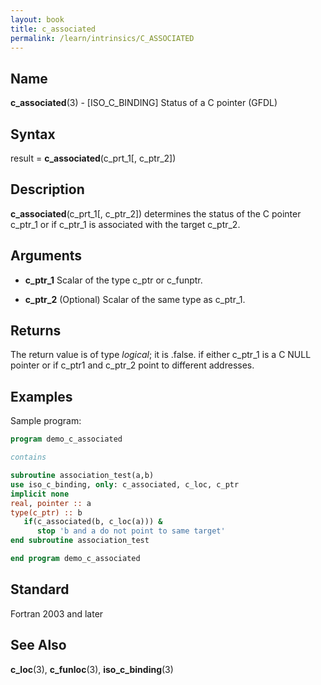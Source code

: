 ```yaml
---
layout: book
title: c_associated
permalink: /learn/intrinsics/C_ASSOCIATED
---
```

## __Name__

__c\_associated__(3) - \[ISO\_C\_BINDING\] Status of a C pointer
(GFDL)

## __Syntax__

result = __c\_associated__(c\_prt\_1\[, c\_ptr\_2\])

## __Description__

__c\_associated__(c\_prt\_1\[, c\_ptr\_2\]) determines the status of the
C pointer c\_ptr\_1 or if c\_ptr\_1 is associated with the target
c\_ptr\_2.

## __Arguments__

  - __c\_ptr\_1__
    Scalar of the type c\_ptr or c\_funptr.

  - __c\_ptr\_2__
    (Optional) Scalar of the same type as c\_ptr\_1.

## __Returns__

The return value is of type _logical_; it is .false. if either c\_ptr\_1
is a C NULL pointer or if c\_ptr1 and c\_ptr\_2 point to different
addresses.

## __Examples__

Sample program:

```fortran
program demo_c_associated

contains

subroutine association_test(a,b)
use iso_c_binding, only: c_associated, c_loc, c_ptr
implicit none
real, pointer :: a
type(c_ptr) :: b
   if(c_associated(b, c_loc(a))) &
      stop 'b and a do not point to same target'
end subroutine association_test

end program demo_c_associated
```

## __Standard__

Fortran 2003 and later

## __See Also__

__c\_loc__(3), __c\_funloc__(3), __iso\_c\_binding__(3)
